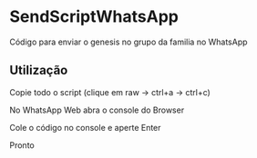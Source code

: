 # SendScriptWhatsApp

Código para enviar o genesis no grupo da familia no WhatsApp

## Utilização

Copie todo o script (clique em raw -> ctrl+a -> ctrl+c)

No WhatsApp Web abra o console do Browser

Cole o código no console e aperte Enter

Pronto
